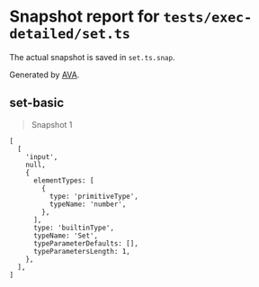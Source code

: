 # Snapshot report for `tests/exec-detailed/set.ts`

The actual snapshot is saved in `set.ts.snap`.

Generated by [AVA](https://avajs.dev).

## set-basic

> Snapshot 1

    [
      [
        'input',
        null,
        {
          elementTypes: [
            {
              type: 'primitiveType',
              typeName: 'number',
            },
          ],
          type: 'builtinType',
          typeName: 'Set',
          typeParameterDefaults: [],
          typeParametersLength: 1,
        },
      ],
    ]
